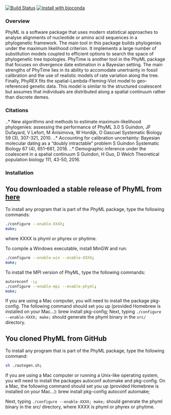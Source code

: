 
[![Build Status](https://travis-ci.org/stephaneguindon/phyml.svg?branch=master)](https://travis-ci.org/stephaneguindon/phyml)
[![install with bioconda](https://img.shields.io/badge/install%20with-bioconda-brightgreen.svg?style=flat)](http://bioconda.github.io/recipes/phyml/README.html) 


### Overview

PhyML is a software package that uses modern statistical approaches to analyse alignments of nucleotide or amino acid sequences in a phylogenetic
framework. The main tool in this package builds phylogenies under the maximum likelihood criterion. It implements a large number of substitution
models coupled to efficient options to search the space of phylogenetic tree topologies. PhyTime is another tool in the PhyML package that focuses
on divergence date estimation in a Bayesian setting. The main strengths of PhyTime lies in its ability to accomodate unertrainty in fossil calibration
and the use of realistic models of rate variation along the tree. Finally, PhyREX fits the spatial-Lambda-Fleming-Viot
model to geo-referenced genetic data. This model is similar to the structured coalescent but assumes that individuals are distributed along a spatial continuum rather
than discrete demes.

### Citations

..* New algorithms and methods to estimate maximum-likelihood phylogenies: assessing the performance of PhyML 3.0
S Guindon, JF Dufayard, V Lefort, M Anisimova, W Hordijk, O Gascuel
Systematic Biology 59 (3), 307-321, 2010.
..* Accounting for calibration uncertainty: Bayesian molecular dating as a “doubly intractable” problem
S Guindon Systematic Biology 67 (4), 651–661, 2018.
..* Demographic inference under the coalescent in a spatial continuum S Guindon, H Guo, D Welch Theoretical population biology 111, 43-50, 2016.


### Installation

## You downloaded a stable release  of PhyML from [here](https://github.com/stephaneguindon/phyml/releases) 

To install any program that is part of the PhyML package, type the following commands:

```bash
./configure --enable-XXXX;
make;
```
where XXXX is phyml or phyrex or phytime.

To compile a Windows executable, install MinGW and run:

```bash
./configure --enable-win --enable-XXXX;
make;
```

To install the MPI version of PhyML, type the following commands:

```bash
autoreconf -i;
./configure --enable-mpi --enable-phyml;
make;
```

If you are using a Mac computer, you will need to install the package pkg-config. The
following command should set you up (provided Homebrew is installed on your Mac...):
brew install pkg-config; Next, typing `./configure --enable-XXXX; make;` should generate
the phyml binary in the `src/` directory.



## You cloned PhyML from GitHub

To install any program that is part of the PhyML package, type the following command:

```bash
sh ./autogen.sh;
```

If you are using a Mac computer or running a Unix-like operating system, you will need 
to install the packages autoconf automake and pkg-config. On a Mac, the following command 
should set you up (provided Homebrew is installed on your Mac...): brew install pkg-config
autoconf automake;

Next, typing `./configure --enable-XXXX; make;` should generate the phyml binary in the src/
directory, where XXXX is phyml or phyrex or phytime.


